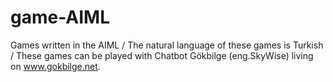 # game-AIML
Games written in the AIML /
The natural language of these games is Turkish /
These games can be played with Chatbot Gökbilge (eng.SkyWise) living on www.gokbilge.net. 
